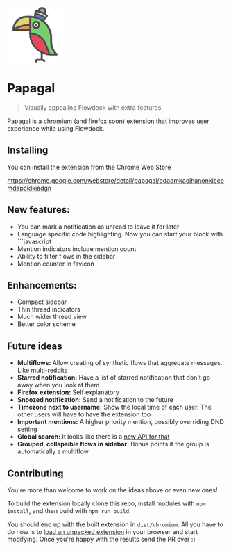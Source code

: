 ![banner](https://github.com/petrosagg/papagal/blob/master/src/extension/chromium/icon128.png?raw=true)

# Papagal
> Visually appealing Flowdock with extra features.

Papagal is a chromium (and firefox soon) extension that improves user experience while using Flowdock.

## Installing

You can install the extension from the Chrome Web Store

https://chrome.google.com/webstore/detail/papagal/odadmkaojhanonkiccemdapcldkiadgn

## New features:

* You can mark a notification as unread to leave it for later
* Language specific code highlighting. Now you can start your block with \`\`\`javascript
* Mention indicators include mention count
* Ability to filter flows in the sidebar
* Mention counter in favicon

## Enhancements:

* Compact sidebar
* Thin thread indicators
* Much wider thread view
* Better color scheme

## Future ideas

* **Multiflows:** Allow creating of synthetic flows that aggregate messages. Like multi-reddits
* **Starred notification:** Have a list of starred notification that don't go away when you look at them
* **Firefox extension:** Self explanatory
* **Snoozed notification:** Send a notification to the future
* **Timezone next to username:** Show the local time of each user. The other users will have to have the extension too
* **Important mentions:** A higher priority mention, possibly overriding DND setting
* **Global search:** It looks like there is a [new API for that](https://twitter.com/flowdock/status/1022102006922530825)
* **Grouped, collapsible flows in sidebar:** Bonus points if the group is automatically a multiflow

## Contributing

You're more than welcome to work on the ideas above or even new ones!

To build the extension locally clone this repo, install modules with `npm
install`, and then build with `npm run build`.

You should end up with the built extension in `dist/chromium`. All you have to
do now is to [load an unpacked
extension](https://github.com/web-scrobbler/web-scrobbler/wiki/Install-an-unpacked-extension)
in your browser and start modifying.  Once you're happy with the results send
the PR over :)
